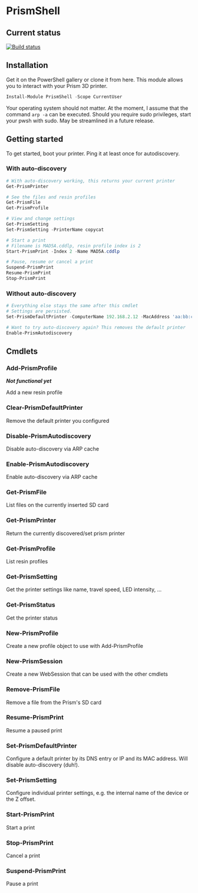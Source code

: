 ﻿# PrismShell

## Current status

[![Build status](https://dev.azure.com/japete/PrismShell/_apis/build/status/PrismShell-CI)](https://dev.azure.com/japete/PrismShell/_build/latest?definitionId=12)

## Installation

Get it on the PowerShell gallery or clone it from here. This module allows you to interact with your Prism 3D printer.

```powershell
Install-Module PrismShell -Scope CurrentUser
```

Your operating system should not matter. At the moment, I assume that the command ```arp -a``` can be executed. Should you require sudo privileges, start your
pwsh with sudo. May be streamlined in a future release.

## Getting started

To get started, boot your printer. Ping it at least once for autodiscovery.

### With auto-discovery

```powershell
# With auto-discovery working, this returns your current printer
Get-PrismPrinter

# See the files and resin profiles
Get-PrismFile
Get-PrismProfile

# View and change settings
Get-PrismSetting
Set-PrismSetting -PrinterName copycat

# Start a print
# Filename is MAD5A.cddlp, resin profile index is 2
Start-PrismPrint -Index 2 -Name MAD5A.cddlp

# Pause, resume or cancel a print
Suspend-PrismPrint
Resume-PrismPrint
Stop-PrismPrint
```

### Without auto-discovery

```powershell
# Everything else stays the same after this cmdlet
# Settings are persisted.
Set-PrismDefaultPrinter -ComputerName 192.168.2.12 -MacAddress 'aa:bb:cc:dd:ee:ff'

# Want to try auto-discovery again? This removes the default printer
Enable-PrismAutodiscovery
```

## Cmdlets

### Add-PrismProfile

***Not functional yet***

Add a new resin profile

### Clear-PrismDefaultPrinter

Remove the default printer you configured

### Disable-PrismAutodiscovery

Disable auto-discovery via ARP cache

### Enable-PrismAutodiscovery

Enable auto-discovery via ARP cache

### Get-PrismFile

List files on the currently inserted SD card

### Get-PrismPrinter

Return the currently discovered/set prism printer

### Get-PrismProfile

List resin profiles

### Get-PrismSetting

Get the printer settings like name, travel speed, LED intensity, ...

### Get-PrismStatus

Get the printer status

### New-PrismProfile

Create a new profile object to use with Add-PrismProfile

### New-PrismSession

Create a new WebSession that can be used with the other cmdlets

### Remove-PrismFile

Remove a file from the Prism's SD card

### Resume-PrismPrint

Resume a paused print

### Set-PrismDefaultPrinter

Configure a default printer by its DNS entry or IP and its MAC address. Will disable auto-discovery (duh!).

### Set-PrismSetting

Configure individual printer settings, e.g. the internal name of the device or the Z offset.

### Start-PrismPrint

Start a print

### Stop-PrismPrint

Cancel a print

### Suspend-PrismPrint

Pause a print
